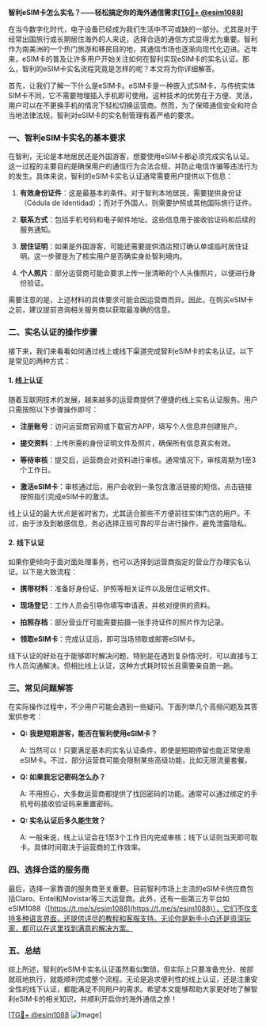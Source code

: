 **智利eSIM卡怎么实名？——轻松搞定你的海外通信需求[[TG💪+ @esim1088](https://t.me/s/esim1088)]**

在当今数字化时代，电子设备已经成为我们生活中不可或缺的一部分。尤其是对于经常出国旅行或长期居住海外的人来说，选择合适的通信方式显得尤为重要。智利作为南美洲的一个热门旅游和移民目的地，其通信市场也逐渐向现代化迈进。近年来，eSIM卡的普及让许多用户开始关注如何在智利实现eSIM卡的实名认证。那么，智利的eSIM卡实名流程究竟是怎样的呢？本文将为你详细解答。

首先，让我们了解一下什么是eSIM卡。eSIM卡是一种嵌入式SIM卡，与传统实体SIM卡不同，它不需要物理插入手机即可使用。这种技术的优势在于方便、灵活，用户可以在不更换手机的情况下轻松切换运营商。然而，为了保障通信安全和符合当地法律法规，智利对eSIM卡的实名制管理有着严格的要求。

### **一、智利eSIM卡实名的基本要求**

在智利，无论是本地居民还是外国游客，想要使用eSIM卡都必须完成实名认证。这一过程的主要目的是确保用户的通信行为合法合规，并防止电信诈骗等违法行为的发生。具体来说，智利的eSIM卡实名认证通常需要用户提供以下信息：

1. **有效身份证件**：这是最基本的条件。对于智利本地居民，需要提供身份证（Cédula de Identidad）；而对于外国人，则需要护照或其他国际旅行证件。
   
2. **联系方式**：包括手机号码和电子邮件地址。这些信息用于接收验证码和后续的服务通知。

3. **居住证明**：如果是外国游客，可能还需要提供酒店预订确认单或临时居住证明。这一步骤是为了核实用户是否确实身处智利境内。

4. **个人照片**：部分运营商可能会要求上传一张清晰的个人头像照片，以便进行身份验证。

需要注意的是，上述材料的具体要求可能会因运营商而异。因此，在购买eSIM卡之前，建议提前咨询相关服务商以获取最准确的信息。

### **二、实名认证的操作步骤**

接下来，我们来看看如何通过线上或线下渠道完成智利eSIM卡的实名认证。以下是常见的两种方式：

#### **1. 线上认证**

随着互联网技术的发展，越来越多的运营商提供了便捷的线上实名认证服务。用户只需按照以下步骤操作即可：

- **注册账号**：访问运营商官网或下载官方APP，填写个人信息并创建账户。
  
- **提交资料**：上传所需的身份证明文件及照片，确保所有信息真实有效。

- **等待审核**：提交后，运营商会对资料进行审核。通常情况下，审核周期为1至3个工作日。

- **激活eSIM卡**：审核通过后，用户会收到一条包含激活链接的短信。点击链接按照指引完成eSIM卡的激活。

线上认证的最大优点是省时省力，尤其适合那些不方便前往实体门店的用户。不过，由于涉及到敏感信息，务必选择正规可靠的平台进行操作，避免泄露隐私。

#### **2. 线下认证**

如果你更倾向于面对面处理事务，也可以选择到运营商指定的营业厅办理实名认证。以下是大致流程：

- **携带材料**：准备好身份证、护照等相关证件以及居住证明文件。

- **现场登记**：工作人员会引导你填写申请表，并核对提供的资料。

- **拍照存档**：部分营业厅可能需要拍摄一张手持证件的照片作为记录。

- **领取eSIM卡**：完成认证后，即可当场领取或邮寄eSIM卡。

线下认证的好处在于能够即时解决问题，特别是在遇到复杂情况时，可以直接与工作人员沟通解决。但相比线上认证，这种方式耗时较长且需要亲自跑一趟。

### **三、常见问题解答**

在实际操作过程中，不少用户可能会遇到一些疑问。下面列举几个高频问题及其答案供参考：

- **Q: 我是短期游客，能否在智利使用eSIM卡？**
  
  A: 当然可以！只要满足基本的实名认证条件，即使是短期停留也能正常使用eSIM卡。不过，部分运营商可能会限制某些高级功能，比如无限流量套餐。

- **Q: 如果我忘记密码怎么办？**
  
  A: 不用担心，大多数运营商都提供了找回密码的功能。通常可以通过绑定的手机号码接收验证码来重置密码。

- **Q: 实名认证后多久能生效？**
  
  A: 一般来说，线上认证会在1至3个工作日内完成审核；线下认证则当天即可取卡。具体时间取决于运营商的工作效率。

### **四、选择合适的服务商**

最后，选择一家靠谱的服务商至关重要。目前智利市场上主流的eSIM卡供应商包括Claro、Entel和Movistar等三大运营商。此外，还有一些第三方平台如eSIM1088（[https://t.me/s/esim1088](https://t.me/s/esim1088)），它们不仅支持多种语言界面，还提供详尽的教程和客服支持。无论你是新手小白还是资深玩家，都可以在这里找到满意的解决方案。

### **五、总结**

综上所述，智利的eSIM卡实名认证虽然看似繁琐，但实际上只要准备充分、按部就班地执行，就能顺利完成整个流程。无论是追求便利性的线上认证，还是注重安全性的线下认证，都能满足不同用户的需求。希望本文能够帮助大家更好地了解智利eSIM卡的相关知识，并顺利开启你的海外通信之旅！

[[TG💪+ @esim1088](https://t.me/s/esim1088) ![Image](https://i.postimg.cc/4NQfJmqS/Snipaste-2025-05-13-00-14-12.png)]